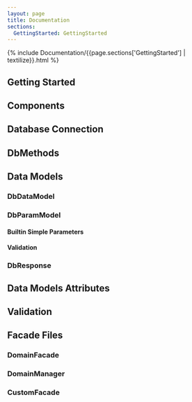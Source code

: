 ```yaml
---
layout: page
title: Documentation
sections:
  GettingStarted: GettingStarted
---
```

{% include Documentation/{{page.sections['GettingStarted'] | textilize}}.html %}
## Getting Started

## Components
## Database Connection
## DbMethods

## Data Models

### DbDataModel

### DbParamModel
#### Builtin Simple Parameters
#### Validation

### DbResponse

## Data Models Attributes


## Validation

## Facade Files
### DomainFacade
### DomainManager

### CustomFacade

